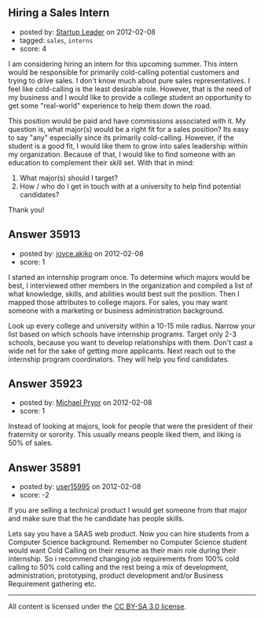 ## Hiring a Sales Intern

- posted by: [Startup Leader](https://stackexchange.com/users/-1/16281-startup-leader) on 2012-02-08
- tagged: `sales`, `interns`
- score: 4

I am considering hiring an intern for this upcoming summer. This intern would be responsible for primarily cold-calling potential customers and trying to drive sales. I don't know much about pure sales representatives. I feel like cold-calling is the least desirable role. However, that is the need of my business and I would like to provide a college student an opportunity to get some "real-world" experience to help them down the road.

This position would be paid and have commissions associated with it. My question is, what major(s) would be a right fit for a sales position? Its easy to say "any" especially since its primarily cold-calling. However, if the student is a good fit, I would like them to grow into sales leadership within my organization. Because of that, I would like to find someone with an education to complement their skill set. With that in mind:

1) What major(s) should I target?
2) How / who do I get in touch with at a university to help find potential candidates?

Thank you! 


## Answer 35913

- posted by: [joyce.akiko](https://stackexchange.com/users/-1/16103-joyce-akiko) on 2012-02-08
- score: 1

I started an internship program once. To determine which majors would be best, I interviewed other members in the organization and compiled a list of what knowledge, skills, and abilities would best suit the position. Then I mapped those attributes to college majors. For sales, you may want someone with a marketing or business administration background.

Look up every college and university within a 10-15 mile radius. Narrow your list based on which schools have internship programs. Target only 2-3 schools, because you want to develop relationships with them. Don't cast a wide net for the sake of getting more applicants. Next reach out to the internship program coordinators. They will help you find candidates. 


## Answer 35923

- posted by: [Michael Pryor](https://stackexchange.com/users/-1/130-michael-pryor) on 2012-02-08
- score: 1

Instead of looking at majors, look for people that were the president of their fraternity or sorority.  This usually means people liked them, and liking is 50% of sales.


## Answer 35891

- posted by: [user15995](https://stackexchange.com/users/-1/15995-user15995) on 2012-02-08
- score: -2

If you are selling a technical product I would get someone from that major and make sure that the he candidate has people skills. 

Lets say you have a SAAS web product. Now you can hire students from a Computer Science background. Remember no Computer Science student would want Cold Calling on their resume as their main role during their internship. So i recommend changing job requirements from 100% cold calling to 50% cold calling and the rest being a mix of development, administration, prototyping, product development and/or Business Requirement gathering etc. 



---

All content is licensed under the [CC BY-SA 3.0 license](https://creativecommons.org/licenses/by-sa/3.0/).
